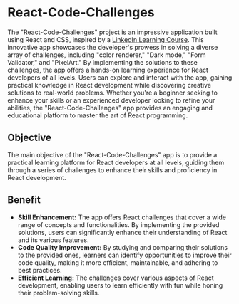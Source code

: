 # React-Code-Challenges

The "React-Code-Challenges" project is an impressive application built using React and CSS, inspired by a [LinkedIn Learning Course](https://www.linkedin.com/learning-login/share?forceAccount=false&redirect=https%3A%2F%2Fwww.linkedin.com%2Flearning%2Freact-js-code-challenges%3Ftrk%3Dshare_ent_url%26shareId%3DxNl5h5KUT965ahmk6XOOOA%253D%253D). This innovative app showcases the developer's prowess in solving a diverse array of challenges, including "color renderer," "Dark mode," "Form Validator," and "PixelArt." By implementing the solutions to these challenges, the app offers a hands-on learning experience for React developers of all levels. Users can explore and interact with the app, gaining practical knowledge in React development while discovering creative solutions to real-world problems. Whether you're a beginner seeking to enhance your skills or an experienced developer looking to refine your abilities, the "React-Code-Challenges" app provides an engaging and educational platform to master the art of React programming.

## Objective
The main objective of the "React-Code-Challenges" app is to provide a practical learning platform for React developers at all levels, guiding them through a series of challenges to enhance their skills and proficiency in React development.

## Benefit

- **Skill Enhancement:** The app offers React challenges that cover a wide range of concepts and functionalities. By implementing the provided solutions, users can significantly enhance their understanding of React and its various features.
- **Code Quality Improvement:** By studying and comparing their solutions to the provided ones, learners can identify opportunities to improve their code quality, making it more efficient, maintainable, and adhering to best practices.
- **Efficient Learning:** The challenges cover various aspects of React development, enabling users to learn efficiently with fun while honing their problem-solving skills.
